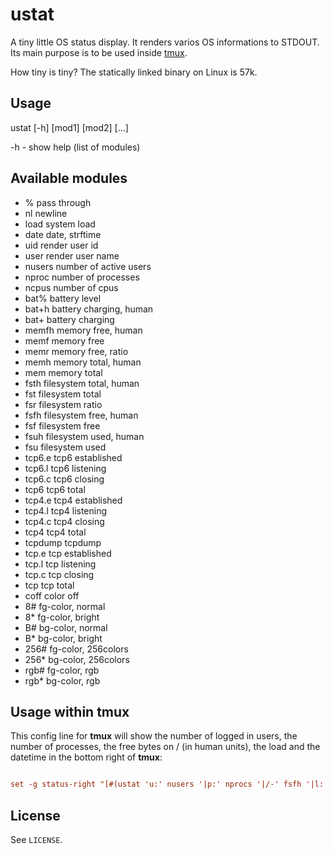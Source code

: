 # ustat

A tiny little OS status display. It renders varios OS informations to STDOUT.
Its main purpose is to be used inside [tmux](tmux).

How tiny is tiny? The statically linked binary on Linux is 57k.

## Usage

ustat [-h] [mod1] [mod2] [...]

-h - show help (list of modules)

## Available modules

* %         pass through
* nl        newline
* load      system load
* date      date, strftime
* uid       render user id
* user      render user name
* nusers    number of active users
* nproc     number of processes
* ncpus     number of cpus
* bat%      battery level
* bat+h     battery charging, human
* bat+      battery charging
* memfh     memory free, human
* memf      memory free
* memr      memory free, ratio
* memh      memory total, human
* mem       memory total
* fsth      filesystem total, human
* fst       filesystem total
* fsr       filesystem ratio
* fsfh      filesystem free, human
* fsf       filesystem free
* fsuh      filesystem used, human
* fsu       filesystem used
* tcp6.e    tcp6 established
* tcp6.l    tcp6 listening
* tcp6.c    tcp6 closing
* tcp6      tcp6 total
* tcp4.e    tcp4 established
* tcp4.l    tcp4 listening
* tcp4.c    tcp4 closing
* tcp4      tcp4 total
* tcpdump   tcpdump
* tcp.e     tcp established
* tcp.l     tcp listening
* tcp.c     tcp closing
* tcp       tcp total
* coff      color off
* 8#        fg-color, normal
* 8*        fg-color, bright
* B#        bg-color, normal
* B*        bg-color, bright
* 256#      fg-color, 256colors
* 256*      bg-color, 256colors
* rgb#      fg-color, rgb
* rgb*      bg-color, rgb

## Usage within tmux

This config line for **tmux** will show the number of logged in users, the
number of processes, the free bytes on / (in human units), the load and the
datetime in the bottom right of **tmux**:

```tmux.conf

set -g status-right "[#(ustat 'u:' nusers '|p:' nprocs '|/-' fsfh '|l:' load '|' 'date%Y-%m-%d %H:%M:%S]')"

```

## License

See `LICENSE`.
